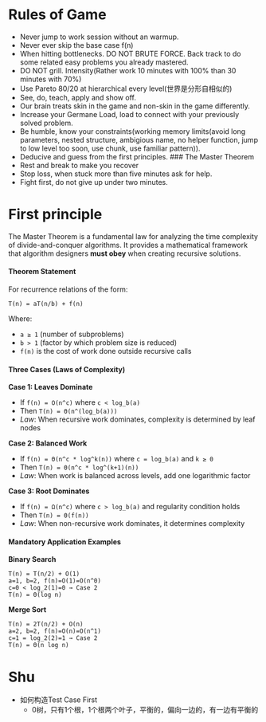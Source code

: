 # Rules of Game
- Never jump to work session without an warmup.
- Never ever skip the base case f(n)
- When hitting bottlenecks. DO NOT BRUTE FORCE. Back track to do some related easy problems you already mastered.
- DO NOT grill. Intensity(Rather work 10 minutes with 100% than 30 minutes with 70%)
- Use Pareto 80/20 at hierarchical every level(世界是分形自相似的)
- See, do, teach, apply and show off.
- Our brain treats skin in the game and non-skin in the game differently.
- Increase your Germane Load, load to connect with your previously solved problem.
- Be humble, know your constraints(working memory limits(avoid long parameters, nested structure, ambigious name, no helper function, jump to low level too soon, use chunk, use familiar pattern)).
- Deducive and guess from the first principles. ### The Master Theorem
- Rest and break to make you recover
- Stop loss, when stuck more than five minutes ask for help.
- Fight first, do not give up under two minutes.

# First principle
The Master Theorem is a fundamental law for analyzing the time complexity of divide-and-conquer algorithms. It provides a mathematical framework that algorithm designers **must obey** when creating recursive solutions.

#### Theorem Statement

For recurrence relations of the form:
```
T(n) = aT(n/b) + f(n)
```

Where:
- `a ≥ 1` (number of subproblems)
- `b > 1` (factor by which problem size is reduced)
- `f(n)` is the cost of work done outside recursive calls

#### Three Cases (Laws of Complexity)

**Case 1: Leaves Dominate**
- If `f(n) = O(n^c)` where `c < log_b(a)`
- Then `T(n) = Θ(n^(log_b(a)))`
- *Law*: When recursive work dominates, complexity is determined by leaf nodes

**Case 2: Balanced Work**
- If `f(n) = Θ(n^c * log^k(n))` where `c = log_b(a)` and `k ≥ 0`
- Then `T(n) = Θ(n^c * log^(k+1)(n))`
- *Law*: When work is balanced across levels, add one logarithmic factor

**Case 3: Root Dominates**
- If `f(n) = Ω(n^c)` where `c > log_b(a)` and regularity condition holds
- Then `T(n) = Θ(f(n))`
- *Law*: When non-recursive work dominates, it determines complexity

#### Mandatory Application Examples

**Binary Search**
```
T(n) = T(n/2) + O(1)
a=1, b=2, f(n)=O(1)=O(n^0)
c=0 < log_2(1)=0 → Case 2
T(n) = Θ(log n)
```

**Merge Sort**
```
T(n) = 2T(n/2) + O(n)
a=2, b=2, f(n)=O(n)=O(n^1)
c=1 = log_2(2)=1 → Case 2
T(n) = Θ(n log n)
```

# Shu
- 如何构造Test Case First
    - 0树，只有1个根，1个根两个叶子，平衡的，偏向一边的，有一边有平衡的
